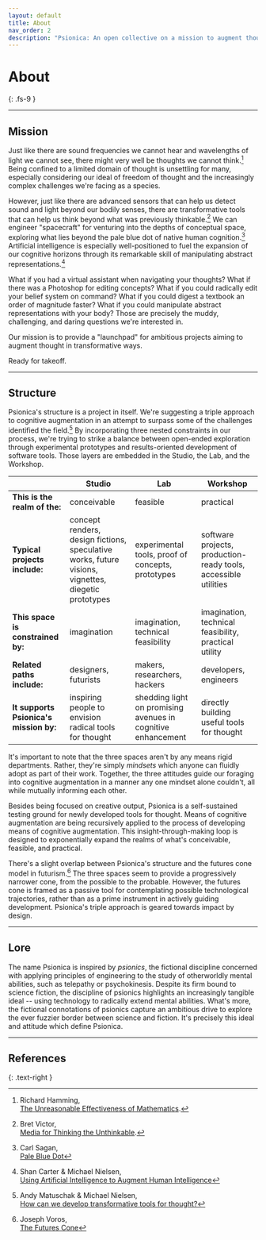 ```yaml
---
layout: default
title: About
nav_order: 2
description: "Psionica: An open collective on a mission to augment thought for all."
---
```


# About
{: .fs-9 }

---

## Mission

Just like there are sound frequencies we cannot hear and wavelengths of light we cannot see, there might very well be thoughts we cannot think.[^1] Being confined to a limited domain of thought is unsettling for many, especially considering our ideal of freedom of thought and the increasingly complex challenges we're facing as a species.

However, just like there are advanced sensors that can help us detect sound and light beyond our bodily senses, there are transformative tools that can help us think beyond what was previously thinkable.[^2] We can engineer "spacecraft" for venturing into the depths of conceptual space, exploring what lies beyond the pale blue dot of native human cognition.[^3] Artificial intelligence is especially well-positioned to fuel the expansion of our cognitive horizons through its remarkable skill of manipulating abstract representations.[^5]

What if you had a virtual assistant when navigating your thoughts? What if there was a Photoshop for editing concepts? What if you could radically edit your belief system on command? What if you could digest a textbook an order of magnitude faster? What if you could manipulate abstract representations with your body? Those are precisely the muddy, challenging, and daring questions we're interested in.

Our mission is to provide a "launchpad" for ambitious projects aiming to augment thought in transformative ways.

Ready for takeoff.

---

## Structure

Psionica's structure is a project in itself. We're suggesting a triple approach to cognitive augmentation in an attempt to surpass some of the challenges identified the field.[^4] By incorporating three nested constraints in our process, we're trying to strike a balance between open-ended exploration through experimental prototypes and results-oriented development of software tools. Those layers are embedded in the Studio, the Lab, and the Workshop.

|  | Studio | Lab | Workshop |
|-|-|-|-|
| **This is the realm of the:** | conceivable | feasible | practical |
| **Typical projects include:** | concept renders, design fictions, speculative works, future visions, vignettes, diegetic prototypes | experimental tools, proof of concepts, prototypes | software projects, production-ready tools, accessible utilities |
| **This space is constrained by:** | imagination | imagination, technical feasibility | imagination, technical feasibility, practical utility |
| **Related paths include:** | designers, futurists | makers, researchers, hackers | developers, engineers |
| **It supports Psionica's mission by:** | inspiring people to envision radical tools for thought | shedding light on promising avenues in cognitive enhancement | directly building useful tools for thought |

It's important to note that the three spaces aren't by any means rigid departments. Rather, they're simply *mindsets* which anyone can fluidly adopt as part of their work. Together, the three attitudes guide our foraging into cognitive augmentation in a manner any one mindset alone couldn't, all while mutually informing each other.

Besides being focused on creative output, Psionica is a self-sustained testing ground for newly developed tools for thought. Means of cognitive augmentation are being recursively applied to the process of developing means of cognitive augmentation. This insight-through-making loop is designed to exponentially expand the realms of what's conceivable, feasible, and practical.

There's a slight overlap between Psionica's structure and the futures cone model in futurism.[^6] The three spaces seem to provide a progressively narrower cone, from the possible to the probable. However, the futures cone is framed as a passive tool for contemplating possible technological trajectories, rather than as a prime instrument in actively guiding development. Psionica's triple approach is geared towards impact by design.

---

## Lore

The name Psionica is inspired by *psionics*, the fictional discipline concerned with applying principles of engineering to the study of otherworldly mental abilities, such as telepathy or psychokinesis. Despite its firm bound to science fiction, the discipline of psionics highlights an increasingly tangible ideal -- using technology to radically extend mental abilities. What's more, the fictional connotations of psionics capture an ambitious drive to explore the ever fuzzier border between science and fiction. It's precisely this ideal and attitude which define Psionica.

---

## References

{: .text-right }
[^1]: Richard Hamming,<br/>[The Unreasonable Effectiveness of Mathematics](https://www.dartmouth.edu/~matc/MathDrama/reading/Hamming.html).
[^2]: Bret Victor,<br/>[Media for Thinking the Unthinkable](http://worrydream.com/MediaForThinkingTheUnthinkable/).
[^3]: Carl Sagan,<br/>[Pale Blue Dot](https://www.youtube.com/watch?v=GO5FwsblpT8)
[^4]: Andy Matuschak & Michael Nielsen,<br/>[How can we develop transformative tools for thought?](https://numinous.productions/ttft/#why-not-more-work)
[^5]: Shan Carter & Michael Nielsen,<br/>[Using Artificial Intelligence to Augment Human Intelligence](https://distill.pub/2017/aia/)
[^6]: Joseph Voros,<br/>[The Futures Cone](https://thevoroscope.com/2017/02/24/the-futures-cone-use-and-history/)